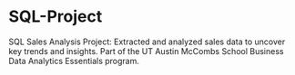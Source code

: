 # SQL-Project
SQL Sales Analysis Project: Extracted and analyzed sales data to uncover key trends and insights. Part of the UT Austin McCombs School Business Data Analytics Essentials program.
